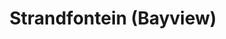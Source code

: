 ---
title: Strandfontein (Bayview)
url: /strandfontein-bayview/
latitude: -34.071
longitude: 18.581
---